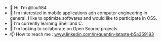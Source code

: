 - 👋 Hi, I’m @loufi84
- 👀 I’m interested in mobile applications adn computer engineering in general. I like to optimize softwares and would like to participate in OSS.
- 🌱 I’m currently learning Shell and C.
- 💞️ I’m looking to collaborate on Open Source projects.
- 📫 How to reach me : www.linkedin.com/in/quentin-lataste-b5a359193

<!---
loufi84/loufi84 is a ✨ special ✨ repository because its `README.md` (this file) appears on your GitHub profile.
You can click the Preview link to take a look at your changes.
--->
